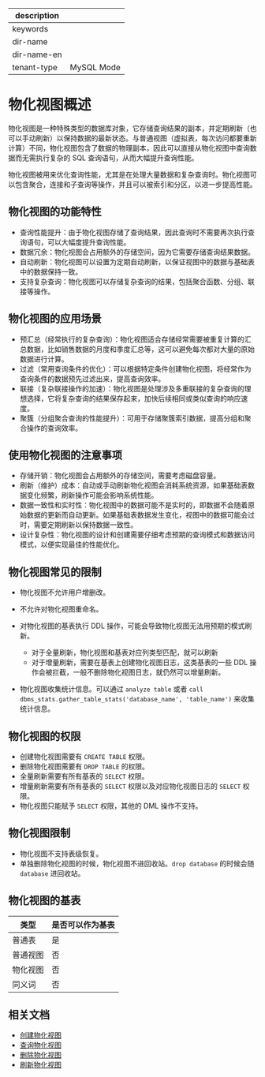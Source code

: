 |description||
|---|---|
|keywords||
|dir-name||
|dir-name-en||
|tenant-type|MySQL Mode|

# 物化视图概述

物化视图是一种特殊类型的数据库对象，它存储查询结果的副本，并定期刷新（也可以手动刷新）以保持数据的最新状态。与普通视图（虚拟表，每次访问都要重新计算）不同，物化视图包含了数据的物理副本，因此可以直接从物化视图中查询数据而无需执行复杂的 SQL 查询语句，从而大幅提升查询性能。

物化视图被用来优化查询性能，尤其是在处理大量数据和复杂查询时。物化视图可以包含聚合，连接和子查询等操作，并且可以被索引和分区，以进一步提高性能。

## 物化视图的功能特性

* 查询性能提升：由于物化视图存储了查询结果，因此查询时不需要再次执行查询语句，可以大幅度提升查询性能。
* 数据冗余：物化视图会占用额外的存储空间，因为它需要存储查询结果数据。
* 自动刷新：物化视图可以设置为定期自动刷新，以保证视图中的数据与基础表中的数据保持一致。
* 支持复杂查询：物化视图可以存储复杂查询的结果，包括聚合函数、分组、联接等操作。

## 物化视图的应用场景

* 预汇总（经常执行的复杂查询）：物化视图适合存储经常需要被重复计算的汇总数据，比如销售数据的月度和季度汇总等，这可以避免每次都对大量的原始数据进行计算。
* 过滤（常用查询条件的优化）：可以根据特定条件创建物化视图，将经常作为查询条件的数据预先过滤出来，提高查询效率。
* 联接（复杂联接操作的加速）：物化视图是处理涉及多重联接的复杂查询的理想选择，它将复杂查询的结果保存起来，加快后续相同或类似查询的响应速度。
* 聚簇（分组聚合查询的性能提升）：可用于存储聚簇索引数据，提高分组和聚合操作的查询效率。

## 使用物化视图的注意事项

* 存储开销：物化视图会占用额外的存储空间，需要考虑磁盘容量。
* 刷新（维护）成本：自动或手动刷新物化视图会消耗系统资源，如果基础表数据变化频繁，刷新操作可能会影响系统性能。
* 数据一致性和实时性：物化视图中的数据可能不是实时的，即数据不会随着原始数据的更新而自动更新。如果基础表数据发生变化，视图中的数据可能会过时，需要定期刷新以保持数据一致性。
* 设计复杂性：物化视图的设计和创建需要仔细考虑预期的查询模式和数据访问模式，以便实现最佳的性能优化。

## 物化视图常见的限制

* 物化视图不允许用户增删改。
* 不允许对物化视图重命名。
* 对物化视图的基表执行 DDL 操作，可能会导致物化视图无法用预期的模式刷新。

  * 对于全量刷新，物化视图和基表对应列类型匹配，就可以刷新
  * 对于增量刷新，需要在基表上创建物化视图日志，这类基表的一些 DDL 操作会被拦截，一般不删除物化视图日志，就仍然可以增量刷新。

* 物化视图收集统计信息。可以通过 `analyze table` 或者 `call dbms_stats.gather_table_stats('database_name', 'table_name')` 来收集统计信息。

## 物化视图的权限

* 创建物化视图需要有 `CREATE TABLE` 权限。
* 删除物化视图需要有 `DROP TABLE` 的权限。
* 全量刷新需要有所有基表的 `SELECT` 权限。
* 增量刷新需要有所有基表的 `SELECT` 权限以及对应物化视图日志的 `SELECT` 权限。
* 物化视图只能赋予 `SELECT` 权限，其他的 DML 操作不支持。

## 物化视图限制

* 物化视图不支持表级恢复。
* 单独删除物化视图的时候，物化视图不进回收站。`drop database` 的时候会随 `database` 进回收站。

## 物化视图的基表

| **类型** | **是否可以作为基表** |
|----------|----------------------|
| 普通表    | 是 |
| 普通视图   | 否 |
| 物化视图   | 否 |
| 同义词     | 否 |

## 相关文档

* [创建物化视图](200.create-materialized-views-of-mysql-mode.md)
* [查询物化视图](300.view-materialized-views-of-mysql-mode.md)
* [删除物化视图](400.delete-materialized-views-of-mysql-mode.md)
* [刷新物化视图](500.refresh-materialized-views-of-mysql-mode.md)
